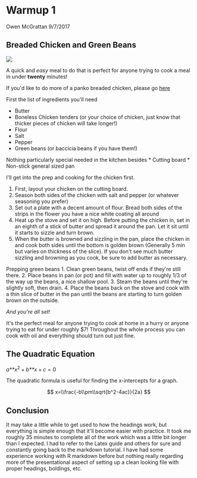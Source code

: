 Warmup 1
================
Owen McGrattan
9/7/2017

Breaded Chicken and Green Beans
-------------------------------

![](http://food.fnr.sndimg.com/content/dam/images/food/fullset/2014/9/23/2/FNM_110114-Oven-Fried-Chicken-with-Green-Beans-Recipe_s4x3.jpg.rend.hgtvcom.616.462.suffix/1412604863971.jpeg)

A quick and *easy* meal to do that is perfect for anyone trying to cook a meal in under **twenty** minutes!

If you'd like to do more of a panko breaded chicken, please go [here](https://www.google.com/url?sa=t&rct=j&q=&esrc=s&source=web&cd=3&cad=rja&uact=8&ved=0ahUKEwiPi5S1tpnWAhUX-2MKHVMiABUQFggwMAI&url=http%3A%2F%2Fallrecipes.com%2Frecipe%2F239428%2Fcrispy-panko-chicken-breasts%2F&usg=AFQjCNF_-gNQIvlGzc9G2p3W_bbEEj6QCQ)

First the list of ingredients you'll need

-   Butter
-   Boneless Chicken tenders (or your choice of chicken, just know that thicker pieces of chicken will take longer!)
-   Flour
-   Salt
-   Pepper
-   Green beans (or baccicia beans if you have them!)

Nothing particularly special needed in the kitchen besides \* Cutting board \* Non-stick general sized pan

I'll get into the prep and cooking for the chicken first.

1.  First, layout your chicken on the cutting board.
2.  Season both sides of the chicken with salt and pepper (or whatever seasoning you prefer)
3.  Set out a plate with a decent amount of flour. Bread both sides of the strips in the flower you have a nice white coating all around
4.  Heat up the stove and set it on high. Before putting the chicken in, set in an eighth of a stick of butter and spread it around the pan. Let it sit until it starts to sizzle and turn brown.
5.  When the butter is browned and sizzling in the pan, place the chicken in and cook both sides until the bottom is golden brown (Generally 5 min but varies on thickness of the slice). If you don't see much butter sizzling and browning as you cook, be sure to add butter as necessary.

Prepping green beans 1. Clean green beans, twist off ends if they're still there. 2. Place beans in pan (or pot) and fill with water up to roughly 1/3 of the way up the beans, a nice shallow pool. 3. Steam the beans until they're slightly soft, then drain. 4. Place the beans back on the stove and cook with a thin slice of butter in the pan until the beans are starting to turn golden brown on the outside.

*And you're all set!*

It's the perfect meal for anyone trying to cook at home in a hurry or anyone trying to eat for under roughly $7! Throughout the whole process you can cook with oil and everything should turn out just fine.

The Quadratic Equation
----------------------

*a**x*<sup>2</sup> + *b**x* + *c* = 0

The quadratic formula is useful for finding the x-intercepts for a graph.

$$ x=\\frac{-b\\pm\\sqrt{b^2-4ac}}{2a} $$

Conclusion
----------

It may take a little while to get used to how the headings work, but everything is simple enough that it'll become easier with practice. It took me roughly 35 minutes to complete all of the work which was a little bit longer than I expected. I had to refer to the Latex guide and others for sure and constantly going back to the markdown tutorial. I have had some experience working with R markdown before but nothing really regarding more of the presentational aspect of setting up a clean looking file with proper headings, boldings, etc.
